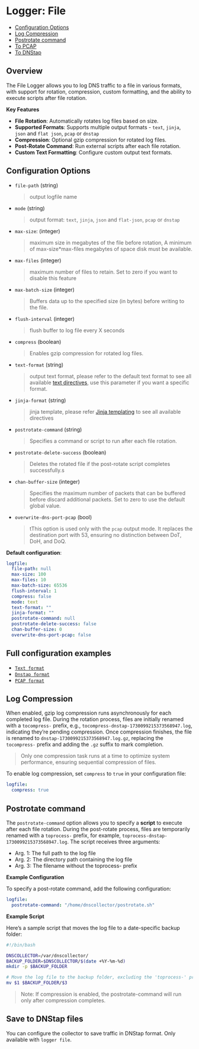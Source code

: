 # Logger: File

- [Configuration Options](#overview)
- [Log Compression](#log-compression)
- [Postrotate command](#postrotate-command)
- [To PCAP](#save-to-pcap-files)
- [To DNStap](#save-to-dnstap-files)

## Overview

The File Logger allows you to log DNS traffic to a file in various formats, with support for rotation, compression, custom formatting, and the ability to execute scripts after file rotation.

**Key Features**
- **File Rotation**: Automatically rotates log files based on size.
- **Supported Formats**: Supports multiple output formats - `text`, `jinja`, `json` and `flat json`, `pcap` or `dnstap`
- **Compression**: Optional gzip compression for rotated log files.
- **Post-Rotate Command**: Run external scripts after each file rotation.
- **Custom Text Formatting**: Configure custom output text formats.

## Configuration Options

* `file-path` (string)
  > output logfile name

* `mode` (string)
  > output format: `text`, `jinja`, `json` and `flat-json`, `pcap` or `dnstap`

* `max-size`: (integer)
  > maximum size in megabytes of the file before rotation, 
  > A minimum of max-size*max-files megabytes of space disk must be available.

* `max-files` (integer)
  > maximum number of files to retain. Set to zero if you want to disable this feature

* `max-batch-size` (integer)
  > Buffers data up to the specified size (in bytes) before writing to the file.

* `flush-interval` (integer)
  > flush buffer to log file every X seconds

* `compress` (boolean)
  > Enables gzip compression for rotated log files.

* `text-format` (string)
  > output text format, please refer to the default text format to see all
  > available [text directives](../dnsconversions.md#text-format-inline), use this parameter if you want a specific format.

* `jinja-format` (string)
  > jinja template, please refer [Jinja templating](../dnsconversions.md#jinja-templating) to see all available directives 

* `postrotate-command` (string)
  > Specifies a command or script to run after each file rotation.

* `postrotate-delete-success` (boolean)
  > Deletes the rotated file if the post-rotate script completes successfully.s

* `chan-buffer-size` (integer)
  > Specifies the maximum number of packets that can be buffered before discard additional packets.
  > Set to zero to use the default global value.

* `overwrite-dns-port-pcap` (bool)
  > tThis option is used only with the `pcap` output mode.
  > It replaces the destination port with 53, ensuring no distinction between DoT, DoH, and DoQ.

**Default configuration**:

```yaml
logfile:
  file-path: null
  max-size: 100
  max-files: 10
  max-batch-size: 65536
  flush-interval: 1
  compress: false
  mode: text
  text-format: ""
  jinja-format: ""
  postrotate-command: null
  postrotate-delete-success: false
  chan-buffer-size: 0
  overwrite-dns-port-pcap: false
```

## Full configuration examples

* [`Text format`](../_examples/use-case-7.yml)
* [`Dnstap format`](../_examples/use-case-13.yml)
* [`PCAP format`](../_examples/use-case-1.yml)


## Log Compression

When enabled, gzip log compression runs asynchronously for each completed log file. 
During the rotation process, files are initially renamed with a `tocompress-` prefix, e.g., `tocompress-dnstap-1730099215373568947.log`, 
indicating they’re pending compression. Once compression finishes, the file is renamed to `dnstap-1730099215373568947.log.gz`, 
replacing the `tocompress-` prefix and adding the `.gz` suffix to mark completion.

> Only one compression task runs at a time to optimize system performance, ensuring sequential compression of files.

To enable log compression, set `compress` to `true` in your configuration file:

```yaml
logfile:
  compress: true
```

## Postrotate command

The `postrotate-command` option allows you to specify a **script** to execute after each file rotation. During the post-rotate process, files are temporarily renamed with a `toprocess-` prefix, for example, `toprocess-dnstap-1730099215373568947.log`. The script receives three arguments:
- Arg. 1: The full path to the log file
- Arg. 2: The directory path containing the log file
- Arg. 3: The filename without the toprocess- prefix

**Example Configuration**

To specify a post-rotate command, add the following configuration:

```yaml
logfile:
  postrotate-command: "/home/dnscollector/postrotate.sh"
```

**Example Script**

Here’s a sample script that moves the log file to a date-specific backup folder:

```bash
#!/bin/bash

DNSCOLLECTOR=/var/dnscollector/
BACKUP_FOLDER=$DNSCOLLECTOR/$(date +%Y-%m-%d)
mkdir -p $BACKUP_FOLDER

# Move the log file to the backup folder, excluding the 'toprocess-' prefix from the filename
mv $1 $BACKUP_FOLDER/$3
```

> Note: If compression is enabled, the postrotate-command will run only after compression completes.


## Save to DNStap files

You can configure the collector to save traffic in DNStap format. Only available with `logger file`.
